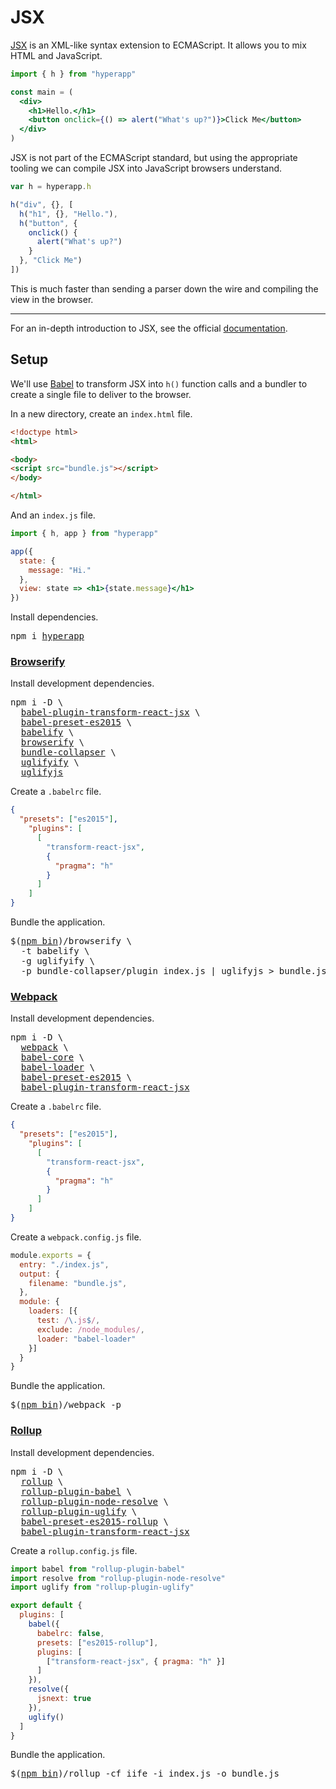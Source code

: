 # JSX

[JSX](https://facebook.github.io/jsx/) is an XML-like syntax extension to ECMAScript. It allows you to mix HTML and JavaScript.

```jsx
import { h } from "hyperapp"

const main = (
  <div>
    <h1>Hello.</h1>
    <button onclick={() => alert("What's up?")}>Click Me</button>
  </div>
)
```

JSX is not part of the ECMAScript standard, but using the appropriate tooling we can compile JSX into JavaScript browsers understand.

```js
var h = hyperapp.h

h("div", {}, [
  h("h1", {}, "Hello."),
  h("button", {
    onclick() {
      alert("What's up?")
    }
  }, "Click Me")
])
```

This is much faster than sending a parser down the wire and compiling the view in the browser.

---

For an in-depth introduction to JSX, see the official [documentation](https://facebook.github.io/react/docs/introducing-jsx.html).

## Setup

We'll use [Babel](https://github.com/babel/babel) to transform JSX into `h()` function calls and a bundler to create a single file to deliver to the browser.

In a new directory, create an `index.html` file.

```html
<!doctype html>
<html>

<body>
<script src="bundle.js"></script>
</body>

</html>
```

And an `index.js` file.

```jsx
import { h, app } from "hyperapp"

app({
  state: {
    message: "Hi."
  },
  view: state => <h1>{state.message}</h1>
})
```

Install dependencies.
<pre>
npm i <a href="https://www.npmjs.com/package/hyperapp">hyperapp</a>
</pre>

### [Browserify](https://gist.github.com/jbucaran/21bbf0bbb0fe97345505664883100706 "Get this gist")

Install development dependencies.
<pre>
npm i -D \
  <a href="https://www.npmjs.com/package/babel-plugin-transform-react-jsx">babel-plugin-transform-react-jsx</a> \
  <a href="https://www.npmjs.com/package/babel-preset-es2015">babel-preset-es2015</a> \
  <a href="https://www.npmjs.com/package/babelify">babelify</a> \
  <a href="https://www.npmjs.com/package/browserify">browserify</a> \
  <a href="https://www.npmjs.com/package/bundle-collapser">bundle-collapser</a> \
  <a href="https://www.npmjs.com/package/uglifyify">uglifyify</a> \
  <a href="https://www.npmjs.com/package/uglifyjs">uglifyjs</a>
</pre>

Create a `.babelrc` file.

```json
{
  "presets": ["es2015"],
    "plugins": [
      [
        "transform-react-jsx",
        {
          "pragma": "h"
        }
      ]
    ]
}
```

Bundle the application.
<pre>
$(<a href="https://docs.npmjs.com/cli/bin">npm bin</a>)/browserify \
  -t babelify \
  -g uglifyify \
  -p bundle-collapser/plugin index.js | uglifyjs > bundle.js
</pre>

### [Webpack](https://gist.github.com/jbucaran/6010a83891043a6e0c37a3cec684c08e "Get this gist")

Install development dependencies.
<pre>
npm i -D \
  <a href="https://www.npmjs.com/package/webpack">webpack</a> \
  <a href="https://www.npmjs.com/package/babel-core">babel-core</a> \
  <a href="https://www.npmjs.com/package/babel-loader">babel-loader</a> \
  <a href="https://www.npmjs.com/package/babel-preset-es2015">babel-preset-es2015</a> \
  <a href="https://www.npmjs.com/package/babel-plugin-transform-react-jsx">babel-plugin-transform-react-jsx</a>
</pre>

Create a `.babelrc` file.

```json
{
  "presets": ["es2015"],
    "plugins": [
      [
        "transform-react-jsx",
        {
          "pragma": "h"
        }
      ]
    ]
}
```

Create a `webpack.config.js` file.

```js
module.exports = {
  entry: "./index.js",
  output: {
    filename: "bundle.js",
  },
  module: {
    loaders: [{
      test: /\.js$/,
      exclude: /node_modules/,
      loader: "babel-loader"
    }]
  }
}
```

Bundle the application.
<pre>
$(<a href="https://docs.npmjs.com/cli/bin">npm bin</a>)/webpack -p
</pre>

### [Rollup](https://gist.github.com/jbucaran/0c0da8f1256a0a66090151cfda777c2c "Get this gist")

Install development dependencies.
<pre>
npm i -D \
  <a href="https://www.npmjs.com/package/rollup">rollup</a> \
  <a href="https://www.npmjs.com/package/rollup-plugin-babel">rollup-plugin-babel</a> \
  <a href="https://www.npmjs.com/package/rollup-plugin-node-resolve">rollup-plugin-node-resolve</a> \
  <a href="https://www.npmjs.com/package/rollup-plugin-uglify">rollup-plugin-uglify</a> \
  <a href="https://www.npmjs.com/package/babel-preset-es2015-rollup">babel-preset-es2015-rollup</a> \
  <a href="https://www.npmjs.com/package/babel-plugin-transform-react-jsx">babel-plugin-transform-react-jsx</a>
</pre>

Create a `rollup.config.js` file.

```js
import babel from "rollup-plugin-babel"
import resolve from "rollup-plugin-node-resolve"
import uglify from "rollup-plugin-uglify"

export default {
  plugins: [
    babel({
      babelrc: false,
      presets: ["es2015-rollup"],
      plugins: [
        ["transform-react-jsx", { pragma: "h" }]
      ]
    }),
    resolve({
      jsnext: true
    }),
    uglify()
  ]
}
```

Bundle the application.
<pre>
$(<a href="https://docs.npmjs.com/cli/bin">npm bin</a>)/rollup -cf iife -i index.js -o bundle.js
</pre>
